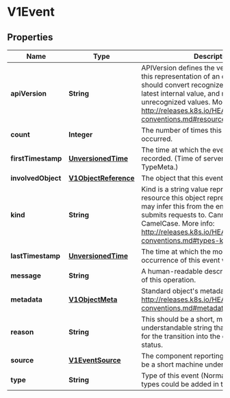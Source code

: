 
# V1Event

## Properties
Name | Type | Description | Notes
------------ | ------------- | ------------- | -------------
**apiVersion** | **String** | APIVersion defines the versioned schema of this representation of an object. Servers should convert recognized schemas to the latest internal value, and may reject unrecognized values. More info: http://releases.k8s.io/HEAD/docs/devel/api-conventions.md#resources |  [optional]
**count** | **Integer** | The number of times this event has occurred. |  [optional]
**firstTimestamp** | [**UnversionedTime**](UnversionedTime.md) | The time at which the event was first recorded. (Time of server receipt is in TypeMeta.) |  [optional]
**involvedObject** | [**V1ObjectReference**](V1ObjectReference.md) | The object that this event is about. | 
**kind** | **String** | Kind is a string value representing the REST resource this object represents. Servers may infer this from the endpoint the client submits requests to. Cannot be updated. In CamelCase. More info: http://releases.k8s.io/HEAD/docs/devel/api-conventions.md#types-kinds |  [optional]
**lastTimestamp** | [**UnversionedTime**](UnversionedTime.md) | The time at which the most recent occurrence of this event was recorded. |  [optional]
**message** | **String** | A human-readable description of the status of this operation. |  [optional]
**metadata** | [**V1ObjectMeta**](V1ObjectMeta.md) | Standard object&#39;s metadata. More info: http://releases.k8s.io/HEAD/docs/devel/api-conventions.md#metadata | 
**reason** | **String** | This should be a short, machine understandable string that gives the reason for the transition into the object&#39;s current status. |  [optional]
**source** | [**V1EventSource**](V1EventSource.md) | The component reporting this event. Should be a short machine understandable string. |  [optional]
**type** | **String** | Type of this event (Normal, Warning), new types could be added in the future |  [optional]



